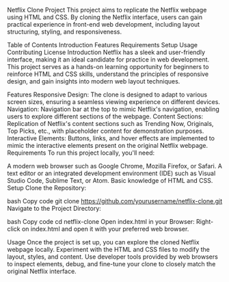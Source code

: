 Netflix Clone Project
This project aims to replicate the Netflix webpage using HTML and CSS. By cloning the Netflix interface, users can gain practical experience in front-end web development, including layout structuring, styling, and responsiveness.

Table of Contents
Introduction
Features
Requirements
Setup
Usage
Contributing
License
Introduction
Netflix has a sleek and user-friendly interface, making it an ideal candidate for practice in web development. This project serves as a hands-on learning opportunity for beginners to reinforce HTML and CSS skills, understand the principles of responsive design, and gain insights into modern web layout techniques.

Features
Responsive Design: The clone is designed to adapt to various screen sizes, ensuring a seamless viewing experience on different devices.
Navigation: Navigation bar at the top to mimic Netflix's navigation, enabling users to explore different sections of the webpage.
Content Sections: Replication of Netflix's content sections such as Trending Now, Originals, Top Picks, etc., with placeholder content for demonstration purposes.
Interactive Elements: Buttons, links, and hover effects are implemented to mimic the interactive elements present on the original Netflix webpage.
Requirements
To run this project locally, you'll need:

A modern web browser such as Google Chrome, Mozilla Firefox, or Safari.
A text editor or an integrated development environment (IDE) such as Visual Studio Code, Sublime Text, or Atom.
Basic knowledge of HTML and CSS.
Setup
Clone the Repository:

bash
Copy code
git clone https://github.com/yourusername/netflix-clone.git
Navigate to the Project Directory:

bash
Copy code
cd netflix-clone
Open index.html in your Browser:
Right-click on index.html and open it with your preferred web browser.

Usage
Once the project is set up, you can explore the cloned Netflix webpage locally. Experiment with the HTML and CSS files to modify the layout, styles, and content. Use developer tools provided by web browsers to inspect elements, debug, and fine-tune your clone to closely match the original Netflix interface.

